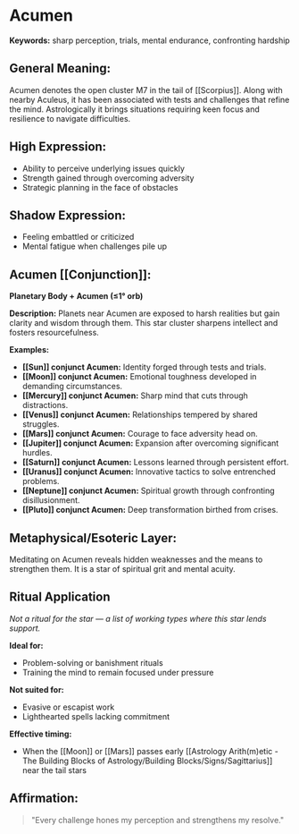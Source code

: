 # Acumen


**Keywords:** sharp perception, trials, mental endurance, confronting hardship

## General Meaning:
Acumen denotes the open cluster M7 in the tail of [[Scorpius]]. Along
with nearby Aculeus, it has been associated with tests and challenges
that refine the mind. Astrologically it brings situations requiring keen
focus and resilience to navigate difficulties.

## High Expression:
- Ability to perceive underlying issues quickly
- Strength gained through overcoming adversity
- Strategic planning in the face of obstacles

## Shadow Expression:
- Feeling embattled or criticized
- Mental fatigue when challenges pile up

## Acumen [[Conjunction]]:

**Planetary Body + Acumen (≤1° orb)**

**Description:**
Planets near Acumen are exposed to harsh realities but gain clarity and
wisdom through them. This star cluster sharpens intellect and fosters
resourcefulness.

**Examples:**
- **[[Sun]] conjunct Acumen:** Identity forged through tests and trials.
- **[[Moon]] conjunct Acumen:** Emotional toughness developed in demanding
  circumstances.
- **[[Mercury]] conjunct Acumen:** Sharp mind that cuts through
  distractions.
- **[[Venus]] conjunct Acumen:** Relationships tempered by shared struggles.
- **[[Mars]] conjunct Acumen:** Courage to face adversity head on.
- **[[Jupiter]] conjunct Acumen:** Expansion after overcoming significant
  hurdles.
- **[[Saturn]] conjunct Acumen:** Lessons learned through persistent effort.
- **[[Uranus]] conjunct Acumen:** Innovative tactics to solve entrenched
  problems.
- **[[Neptune]] conjunct Acumen:** Spiritual growth through confronting
  disillusionment.
- **[[Pluto]] conjunct Acumen:** Deep transformation birthed from crises.

## Metaphysical/Esoteric Layer:
Meditating on Acumen reveals hidden weaknesses and the means to
strengthen them. It is a star of spiritual grit and mental acuity.

## Ritual Application
*Not a ritual for the star — a list of working types where this star
lends support.*

**Ideal for:**
- Problem-solving or banishment rituals
- Training the mind to remain focused under pressure

**Not suited for:**
- Evasive or escapist work
- Lighthearted spells lacking commitment

**Effective timing:**
- When the [[Moon]] or [[Mars]] passes early [[Astrology Arith(m)etic - The Building Blocks of Astrology/Building Blocks/Signs/Sagittarius]] near the tail stars

## Affirmation:

> "Every challenge hones my perception and strengthens my resolve."

